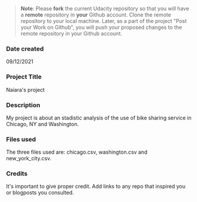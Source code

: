 >**Note**: Please **fork** the current Udacity repository so that you will have a **remote** repository in **your** Github account. Clone the remote repository to your local machine. Later, as a part of the project "Post your Work on Github", you will push your proposed changes to the remote repository in your Github account.

### Date created
09/12/2021

### Project Title
Naiara's project

### Description
My project is about an stadistic analysis of the use of bike sharing service in Chicago, NY and Washington.

### Files used
The three files used are: chicago.csv, washington.csv and new_york_city.csv.

### Credits
It's important to give proper credit. Add links to any repo that inspired you or blogposts you consulted.
